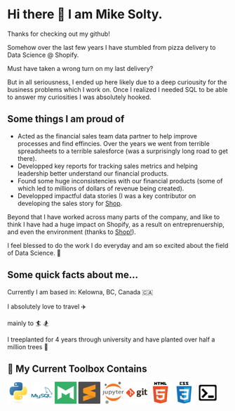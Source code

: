 # Hi there 👋 I am Mike Solty. 

Thanks for checking out my github!

Somehow over the last few years I have stumbled from pizza delivery to Data Science @ Shopify.

Must have taken a wrong turn on my last delivery? 

But in all seriousness, I ended up here likely due to a deep curiousity for the business problems which I work on. Once I realized I needed SQL to be able to answer my curiosities I was absolutely hooked. 

## Some things I am proud of

- Acted as the financial sales team data partner to help improve processes and find effincies. Over the years we went from terrible spreadsheets to a terrible salesforce (was a surprisingly long road to get there).
- Developped key reports for tracking sales metrics and helping leadership better understand our financial products.
- Found some huge inconsistencies with our financial products (some of which led to millions of dollars of revenue being created).
- Developped impactful data stories (I was a key contributor on developing the sales story for [Shop](https://shop.app/what-shop-does).

Beyond that I have worked across many parts of the company, and like to think I have had a huge impact on Shopify, as a result on entreprenuership, and even the environment (thanks to [Shop!](https://shop.app/carbon-offsetting)).

I feel blessed to do the work I do everyday and am so excited about the field of Data Science. 🙏

## Some quick facts about me...

Currently I am based in: Kelowna, BC, Canada 🇨🇦

I absolutely love to travel ✈️

mainly to 🏄 🏂

I treeplanted for 4 years through university and have planted over half a million trees 🌴


## 🧰 My Current Toolbox Contains
<img src="images/python-original.svg" width=50 height=50> <img src="images/mysql-plain-wordmark.svg" width=50 height=50> <img src="images/mode-analytics.png" width=50 height=50> <img src="images/sublime-text.svg" width=50 height=50> <img src="images/jupyter-original-wordmark.svg" width=50 height=50> <img src="images/git-original-wordmark.svg" width=50 height=50> <img src="images/html5-original-wordmark.svg" width=50 height=50> <img src="images/css3-original-wordmark.svg" width=50 height=50> <img src="images/terminal.png" width=50 height=50>
